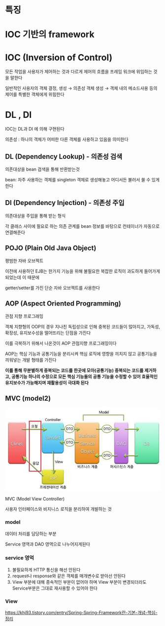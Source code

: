# 특징

# IOC 기반의 framework

# IOC (Inversion of Control)

모든 작업을 사용자가 제어하는 것과 다르게 제어의 흐름을 프레임 워크에 위임하는 것을 말한다

일반적인 사용자의 객체 결정, 생성 → 의존성 객체 생성 → 객체 내의 메소드사용 등의 제어를 특별한 객체에게 위힘한다

# DL , DI

IOC는 DL과 DI 에 의해 구현된다

의존성 : 하나의 객체가 어떠한 다른 객체를 사용하고 있음을 의미한다

## DL (Dependency Lookup) - 의존성 검색

의존대상을 bean 검색을 통해 반환받는것

bean: 자주 사용하는 객체를 singleton 객체로 생성해놓고 어디서든 불러서 쑬 수 있게한다

## DI (Dependency Injection) - 의존성 주입

의존대상을 주입을 통해 받는 형식

각 클래스 사이에 필요로 하는 의존 관계를 bean 정보를 바탕으로 컨테이너가 자동으로 연결해준다

## POJO (Plain Old Java Object)

평범한 자바 오브젝트

이전에 사용하던 EJB는 한가지 기능을 위해 불필요한 복잡한 로직이 과도하게 들어가게 되었는데 이 때문에

getter/setter를 가진 단순 자바 오브젝트를 사용한다

## AOP (Aspect Oriented Programming)

관점 지향 프로그래밍

객체 지향형의 OOP의 경우 지나친 독립성으로 인해 중복된 코드들이 많아지고, 가독성, 확장성, 유지보수성을 떨어뜨리는 단점을 가진다

이를 극복하기 위해서 나온것이 AOP 관점지향 프로그래밍이다

AOP는 핵심 기능과 공통기능을 분리시켜 핵심 로직에 영향을 끼치지 않고 공통기능을 끼워넣는 개발 형태를 가진다

**이를 통해 무분별하게 중복되는 코드를 한곳에 모아(공통기능) 중복되는 코드를 제거하고, 공통기능 하나의 수정으로 모든 핵심 기능들의 공통 기능을 수정할 수 있어 효율적인 유지보수가 가능해지며 재활용성이 극대화 된다**

## MVC (model2)

![MVC](https://github.com/syhojeo/Spring/blob/main/image/1.png)

MVC (Model View Controller)

사용자 인터페이스와 비지니스 로직을 분리하여 개발하는 것

### model

데이터 처리를 담당하는 부분

Service 영역과 DAO 영역으로 나누어지게된다

### service 영억

1. 불필요하게 HTTP 통신을 해선 안된다
2. request나 response와 같은 객체를 매개변수로 받아선 안된다
3. View 부분에 대해 종속적인 부분이 없어야 하며 View 부분이 변경되더라도 Service부분은 그대로 재사용할 수 있어야 한다

### View

https://khj93.tistory.com/entry/Spring-Spring-Framework란-기본-개념-핵심-정리
